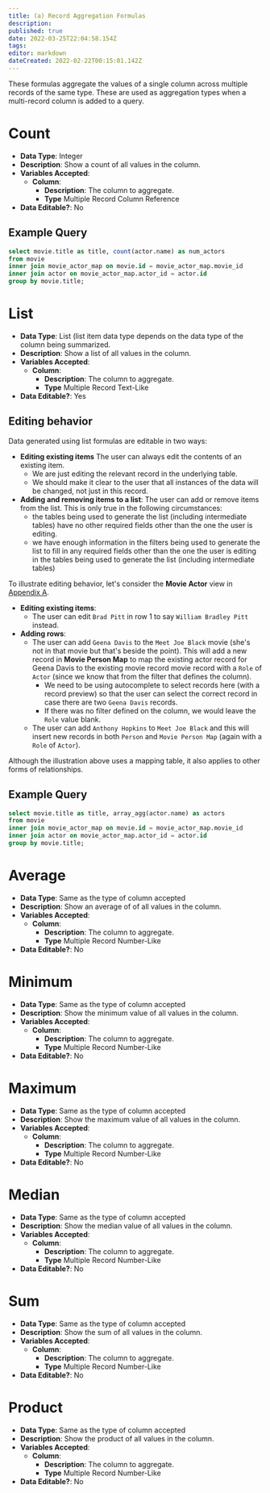 ```yaml
---
title: (a) Record Aggregation Formulas
description: 
published: true
date: 2022-03-25T22:04:58.154Z
tags: 
editor: markdown
dateCreated: 2022-02-22T00:15:01.142Z
---
```


These formulas aggregate the values of a single column across multiple records of the same type. These are used as aggregation types when a multi-record column is added to a query.

# Count
- **Data Type**: Integer
- **Description**: Show a count of all values in the column.
- **Variables Accepted**:
    - **Column**:
        - **Description**: The column to aggregate.
        - **Type** Multiple Record Column Reference
- **Data Editable?**: No

## Example Query
```sql
select movie.title as title, count(actor.name) as num_actors
from movie 
inner join movie_actor_map on movie.id = movie_actor_map.movie_id
inner join actor on movie_actor_map.actor_id = actor.id
group by movie.title;
```

# List
- **Data Type**: List (list item data type depends on the data type of the column being summarized.
- **Description**: Show a list of all values in the column.
- **Variables Accepted**:
    - **Column**:
        - **Description**: The column to aggregate.
        - **Type** Multiple Record Text-Like
- **Data Editable?**: Yes 

## Editing behavior
Data generated using list formulas are editable in two ways:
- **Editing existing items** The user can always edit the contents of an existing item.
    - We are just editing the relevant record in the underlying table.
    - We should make it clear to the user that all instances of the data will be changed, not just in this record.
- **Adding and removing items to a list**: The user can add or remove items from the list. This is only true in the following circumstances:
    - the tables being used to generate the list (including intermediate tables) have no other required fields other than the one the user is editing.
    - we have enough information in the filters being used to generate the list to fill in any required fields other than the one the user is editing in the tables being used to generate the list (including intermediate tables) 

To illustrate editing behavior, let's consider the **Movie Actor** view in [Appendix A](/en/product/specs/2022-01-views/08-appendix). 

- **Editing existing items**:
    - The user can edit `Brad Pitt` in row 1 to say `William Bradley Pitt` instead.
- **Adding rows**:
    - The user can add `Geena Davis` to the `Meet Joe Black` movie (she's not in that movie but that's beside the point). This will add a new record in **Movie Person Map** to map the existing actor record for Geena Davis to the existing movie record movie record with a `Role` of `Actor` (since we know that from the filter that defines the column).
        - We need to be using autocomplete to select records here (with a record preview) so that the user can select the correct record in case there are two `Geena Davis` records.
        - If there was no filter defined on the column, we would leave the `Role` value blank.
    - The user can add `Anthony Hopkins` to `Meet Joe Black` and this will insert new records in both `Person` and `Movie Person Map` (again with a `Role` of `Actor`).
    
Although the illustration above uses a mapping table, it also applies to other forms of relationships.
    
## Example Query
```sql
select movie.title as title, array_agg(actor.name) as actors
from movie 
inner join movie_actor_map on movie.id = movie_actor_map.movie_id
inner join actor on movie_actor_map.actor_id = actor.id
group by movie.title;
```

# Average
- **Data Type**: Same as the type of column accepted
- **Description**: Show an average of of all values in the column.
- **Variables Accepted**:
    - **Column**:
        - **Description**: The column to aggregate.
        - **Type** Multiple Record Number-Like
- **Data Editable?**: No

# Minimum
- **Data Type**: Same as the type of column accepted
- **Description**: Show the minimum value of all values in the column.
- **Variables Accepted**:
    - **Column**:
        - **Description**: The column to aggregate.
        - **Type** Multiple Record Number-Like
- **Data Editable?**: No

# Maximum
- **Data Type**: Same as the type of column accepted
- **Description**: Show the maximum value of all values in the column.
- **Variables Accepted**:
    - **Column**:
        - **Description**: The column to aggregate.
        - **Type** Multiple Record Number-Like
- **Data Editable?**: No

# Median
- **Data Type**: Same as the type of column accepted
- **Description**: Show the median value of all values in the column.
- **Variables Accepted**:
    - **Column**:
        - **Description**: The column to aggregate.
        - **Type** Multiple Record Number-Like
- **Data Editable?**: No

# Sum
- **Data Type**: Same as the type of column accepted
- **Description**: Show the sum of all values in the column.
- **Variables Accepted**:
    - **Column**:
        - **Description**: The column to aggregate.
        - **Type** Multiple Record Number-Like
- **Data Editable?**: No

# Product
- **Data Type**: Same as the type of column accepted
- **Description**: Show the product of all values in the column.
- **Variables Accepted**:
    - **Column**:
        - **Description**: The column to aggregate.
        - **Type** Multiple Record Number-Like
- **Data Editable?**: No
